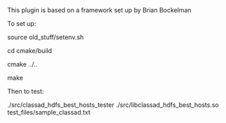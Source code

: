 This plugin is based on a framework set up by Brian Bockelman

To set up:

source old_stuff/setenv.sh

cd cmake/build

cmake ../..

make


Then to test:

./src/classad_hdfs_best_hosts_tester ./src/libclassad_hdfs_best_hosts.so test_files/sample_classad.txt
